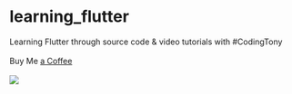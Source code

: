 # learning_flutter
Learning Flutter through source code & video tutorials with #CodingTony
<br>
<br>
Buy Me  <a href="https://www.buymeacoffee.com/CodingTony"> a Coffee  </a>
<br>
<br>
<image src="images/learning_flutter_github.png" />
